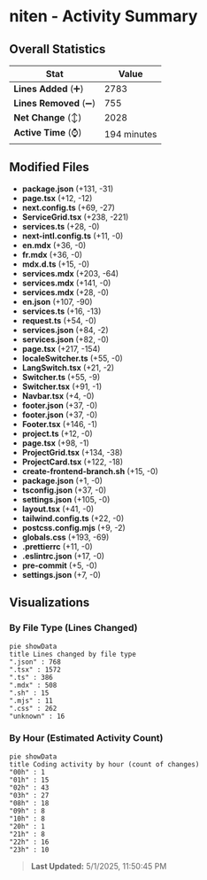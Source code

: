# niten - Activity Summary 

## Overall Statistics

| Stat                   | Value                                                             |
| ---------------------- | ----------------------------------------------------------------- |
| **Lines Added** (➕)   | 2783                                          |
| **Lines Removed** (➖) | 755                                        |
| **Net Change** (↕)    | 2028                |
| **Active Time** (⌚)   | 194 minutes |


## Modified Files
- **package.json** (+131, -31)
- **page.tsx** (+12, -12)
- **next.config.ts** (+69, -27)
- **ServiceGrid.tsx** (+238, -221)
- **services.ts** (+28, -0)
- **next-intl.config.ts** (+11, -0)
- **en.mdx** (+36, -0)
- **fr.mdx** (+36, -0)
- **mdx.d.ts** (+15, -0)
- **services.mdx** (+203, -64)
- **services.mdx** (+141, -0)
- **services.mdx** (+28, -0)
- **en.json** (+107, -90)
- **services.ts** (+16, -13)
- **request.ts** (+54, -0)
- **services.json** (+84, -2)
- **services.json** (+82, -0)
- **page.tsx** (+217, -154)
- **localeSwitcher.ts** (+55, -0)
- **LangSwitch.tsx** (+21, -2)
- **Switcher.ts** (+55, -9)
- **Switcher.tsx** (+91, -1)
- **Navbar.tsx** (+4, -0)
- **footer.json** (+37, -0)
- **footer.json** (+37, -0)
- **Footer.tsx** (+146, -1)
- **project.ts** (+12, -0)
- **page.tsx** (+98, -1)
- **ProjectGrid.tsx** (+134, -38)
- **ProjectCard.tsx** (+122, -18)
- **create-frontend-branch.sh** (+15, -0)
- **package.json** (+1, -0)
- **tsconfig.json** (+37, -0)
- **settings.json** (+105, -0)
- **layout.tsx** (+41, -0)
- **tailwind.config.ts** (+22, -0)
- **postcss.config.mjs** (+9, -2)
- **globals.css** (+193, -69)
- **.prettierrc** (+11, -0)
- **.eslintrc.json** (+17, -0)
- **pre-commit** (+5, -0)
- **settings.json** (+7, -0)

## Visualizations

### By File Type (Lines Changed)

```mermaid
pie showData
title Lines changed by file type
".json" : 768
".tsx" : 1572
".ts" : 386
".mdx" : 508
".sh" : 15
".mjs" : 11
".css" : 262
"unknown" : 16
```

### By Hour (Estimated Activity Count)

```mermaid
pie showData
title Coding activity by hour (count of changes)
"00h" : 1
"01h" : 15
"02h" : 43
"03h" : 27
"08h" : 18
"09h" : 8
"10h" : 8
"20h" : 1
"21h" : 8
"22h" : 16
"23h" : 10
```


> **Last Updated:** 5/1/2025, 11:50:45 PM